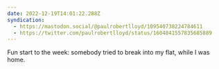 ```yaml
---
date: 2022-12-19T14:01:22.288Z
syndication:
  - https://mastodon.social/@paulrobertlloyd/109540738224784611
  - https://twitter.com/paulrobertlloyd/status/1604841557835685889
---
```


Fun start to the week: somebody tried to break into my flat, while I was home.
